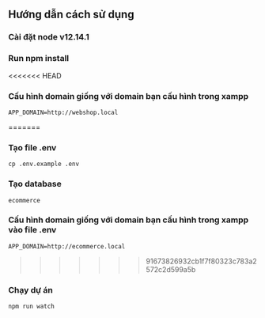 ## Hướng dẫn cách sử dụng
### Cài đặt node v12.14.1
### Run npm install

<<<<<<< HEAD
### Cấu hình domain giống với domain bạn cấu hình trong xampp
`APP_DOMAIN=http://webshop.local`

=======
### Tạo file .env
`cp .env.example .env`

### Tạo database
`ecommerce`
### Cấu hình domain giống với domain bạn cấu hình trong xampp vào file .env
`APP_DOMAIN=http://ecommerce.local`

>>>>>>> 91673826932cb1f7f80323c783a2572c2d599a5b
### Chạy dự án
`npm run watch`
